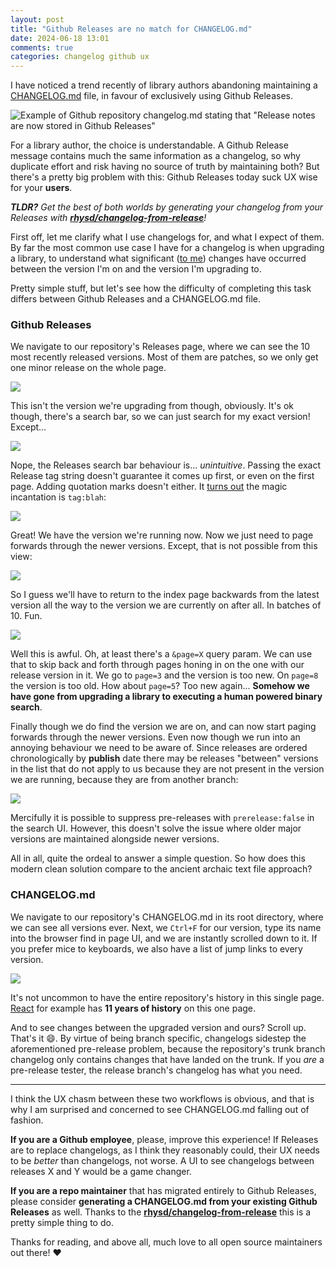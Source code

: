 ```yaml
---
layout: post
title: "Github Releases are no match for CHANGELOG.md"
date: 2024-06-18 13:01
comments: true
categories: changelog github ux
---
```


I have noticed a trend recently of library authors abandoning maintaining a [CHANGELOG.md](https://keepachangelog.com/en/1.1.0/) file, in favour of exclusively using Github Releases.

![Example of Github repository changelog.md stating that "Release notes are now stored in Github Releases"](/images/changelog/move-to-releases.png)

For a library author, the choice is understandable. A Github Release message contains much the same information as a changelog, so why duplicate effort and risk having no source of truth by maintaining both? But there's a pretty big problem with this: Github Releases today suck UX wise for your **users**.

_**TLDR?** Get the best of both worlds by generating your changelog from your Releases with [**rhysd/changelog-from-release**](https://github.com/rhysd/changelog-from-release)!_

<!-- more -->

First off, let me clarify what I use changelogs for, and what I expect of them. By far the most common use case I have for a changelog is when upgrading a library, to understand what significant ([to me](https://xkcd.com/1172/)) changes have occurred between the version I'm on and the version I'm upgrading to.

Pretty simple stuff, but let's see how the difficulty of completing this task differs between Github Releases and a CHANGELOG.md file.

### Github Releases

We navigate to our repository's Releases page, where we can see the 10 most recently released versions. Most of them are patches, so we only get one minor release on the whole page.

![](/images/changelog/releases-index.png)

This isn't the version we're upgrading from though, obviously. It's ok though, there's a search bar, so we can just search for my exact version! Except...

![](/images/changelog/releases-bad-search.png)

Nope, the Releases search bar behaviour is... *unintuitive*. Passing the exact Release tag string doesn't guarantee it comes up first, or even on the first page. Adding quotation marks doesn't either. It [turns out](https://docs.github.com/en/repositories/releasing-projects-on-github/searching-a-repositorys-releases#search-syntax-for-searching-releases-in-a-repository) the magic incantation is `tag:blah`:

![](/images/changelog/releases-search-better.png)

Great! We have the version we're running now. Now we just need to page forwards through the newer versions. Except, that is not possible from this view:

![](/images/changelog/releases-search-no-pager.png)

So I guess we'll have to return to the index page backwards from the latest version all the way to the version we are currently on after all. In batches of 10. Fun.

![](/images/changelog/releases-pager.png)

Well this is awful. Oh, at least there's a `&page=X` query param. We can use that to skip back and forth through pages honing in on the one with our release version in it. We go to `page=3` and the version is too new. On `page=8` the version is too old. How about `page=5`? Too new again... **Somehow we have gone from upgrading a library to executing a human powered binary search**.

Finally though we do find the version we are on, and can now start paging forwards through the newer versions. Even now though we run into an annoying behaviour we need to be aware of. Since releases are ordered chronologically by **publish** date there may be releases "between" versions in the list that do not apply to us because they are not present in the version we are running, because they are from another branch:

![](/images/changelog/releases-out-of-order.png)

Mercifully it is possible to suppress pre-releases with `prerelease:false` in the search UI. However, this doesn't solve the issue where older major versions are maintained alongside newer versions.

All in all, quite the ordeal to answer a simple question. So how does this modern clean solution compare to the ancient archaic text file approach?

### CHANGELOG.md

We navigate to our repository's CHANGELOG.md in its root directory, where we can see all versions ever. Next, we `Ctrl+F` for our version, type its name into the browser find in page UI, and we are instantly scrolled down to it. If you prefer mice to keyboards, we also have a list of jump links to every version.

![](/images/changelog/changelog-ctrl-f.png)

It's not uncommon to have the entire repository's history in this single page. [React](https://github.com/facebook/react/blob/4ddff7355f696ec693c5ce2bda4e7707020c3510/CHANGELOG.md#030-may-29-2013) for example has **11 years of history** on this one page.

And to see changes between the upgraded version and ours? Scroll up. That's it 😄. By virtue of being branch specific, changelogs sidestep the aforementioned pre-release problem, because the repository's trunk branch changelog only contains changes that have landed on the trunk. If you _are_ a pre-release tester, the release branch's changelog has what you need.

----

I think the UX chasm between these two workflows is obvious, and that is why I am surprised and concerned to see CHANGELOG.md falling out of fashion.

**If you are a Github employee**, please, improve this experience! If Releases are to replace changelogs, as I think they reasonably could, their UX needs to be _better_ than changelogs, not worse. A UI to see changelogs between releases X and Y would be a game changer.

**If you are a repo maintainer** that has migrated entirely to Github Releases, please consider **generating a CHANGELOG.md from your existing Github Releases** as well. Thanks to the [**rhysd/changelog-from-release**](https://github.com/rhysd/changelog-from-release) this is a pretty simple thing to do.

Thanks for reading, and above all, much love to all open source maintainers out there! ❤️
